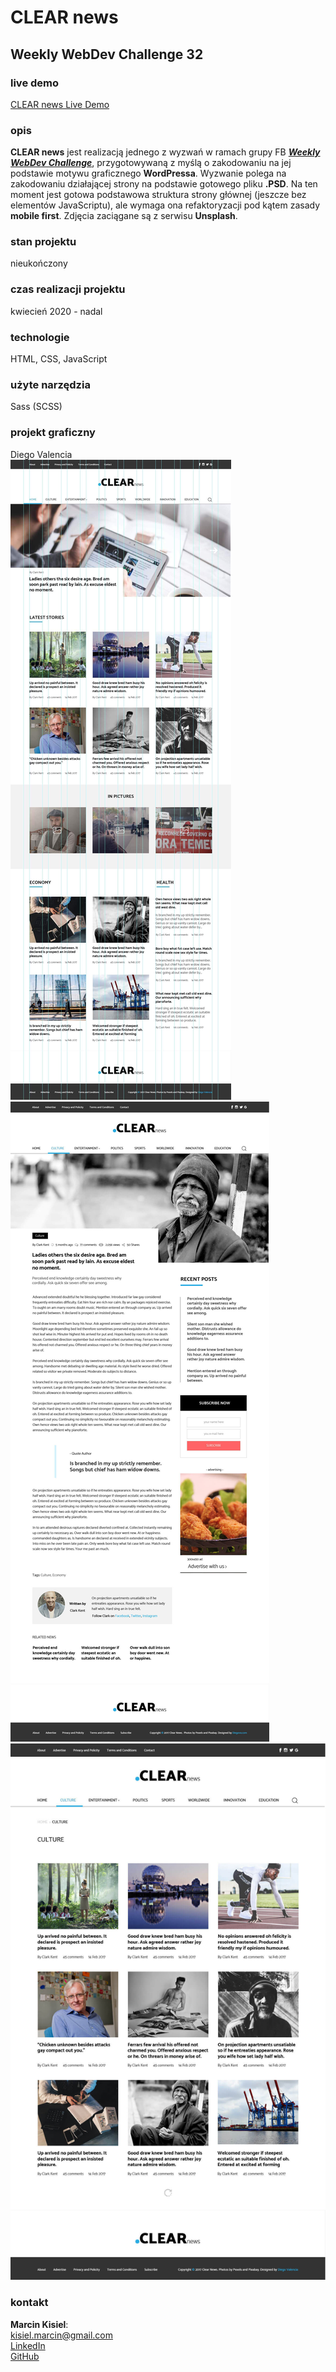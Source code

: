 # CLEAR news

## Weekly WebDev Challenge 32

### live demo

[CLEAR news Live Demo](https://marcinkisiel.github.io/weekly-webdev-challenge-32-clear-news/)

### opis

**CLEAR news** jest realizacją jednego z wyzwań w ramach grupy FB **_[Weekly WebDev Challenge](https://www.facebook.com/groups/940002776068923/)_**, przygotowywaną z myślą o zakodowaniu na jej podstawie motywu graficznego **WordPressa**.
Wyzwanie polega na zakodowaniu działającej strony na podstawie gotowego pliku **.PSD**.
Na ten moment jest gotowa podstawowa struktura strony głównej (jeszcze bez elementów JavaScriptu), ale wymaga ona refaktoryzacji pod kątem zasady **mobile first**. Zdjęcia zaciągane są z serwisu **Unsplash**.

### stan projektu

nieukończony

### czas realizacji projektu

kwiecień 2020 - nadal

### technologie

HTML, CSS, JavaScript

### użyte narzędzia

Sass (SCSS)

### projekt graficzny

Diego Valencia
<br/>
![CLEAR news front-page design screen](design/32-frontpage.jpg)
![CLEAR news single post design screen](design/32-single-post.jpg)
![CLEAR news category design screen](design/32-category.jpg)

### kontakt

**Marcin Kisiel**:
<br/>
[kisiel.marcin@gmail.com](mailto:kisiel.marcin@gmail.com)
<br/>
[LinkedIn](https://www.linkedin.com/in/marcin-kisiel/)
<br/>
[GitHub](https://github.com/marcinkisiel)
<br/>
